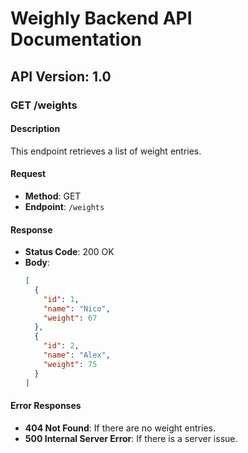 # Weighly Backend API Documentation

## API Version: 1.0

### GET /weights

#### Description
This endpoint retrieves a list of weight entries.

#### Request
- **Method**: GET
- **Endpoint**: `/weights`

#### Response
- **Status Code**: 200 OK
- **Body**:
  ```json
  [
    {
      "id": 1,
      "name": "Nico",
      "weight": 67
    },
    {
      "id": 2,
      "name": "Alex",
      "weight": 75
    }
  ]
  ```

#### Error Responses
- **404 Not Found**: If there are no weight entries.
- **500 Internal Server Error**: If there is a server issue.